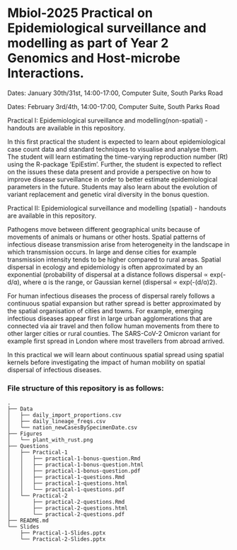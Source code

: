 # Mbiol-2025 Practical on Epidemiological surveillance and modelling as part of Year 2 Genomics and Host-microbe Interactions.

Dates: January 30th/31st, 14:00-17:00, Computer Suite, South Parks Road

Dates: February 3rd/4th, 14:00-17:00, Computer Suite, South Parks Road

Practical I: Epidemiological surveillance and modelling(non-spatial) - handouts are available in this repository.
 
In this first practical the student is expected to learn about epidemiological case count data and standard techniques to visualise and analyse them. The student will learn estimating the time-varying reproduction number (Rt) using the R-package ‘EpiEstim’. Further, the student is expected to reflect on the issues these data present and provide a perspective on how to improve disease surveillance in order to better estimate epidemiological parameters in the future. Students may also learn about the evolution of variant replacement and genetic viral diversity in the bonus question.

Practical II: Epidemiological surveillance and modelling (spatial) - handouts are available in this repository.
 
Pathogens move between different geographical units because of movements of animals or humans or other hosts. Spatial patterns of infectious disease transmission arise from heterogeneity in the landscape in which transmission occurs. In large and dense cities for example transmission intensity tends to be higher compared to rural areas. Spatial dispersal in ecology and epidemiology is often approximated by an exponential (probability of dispersal at a distance follows  dispersal ∝ exp(-d/ɑ), where ɑ is the range, or Gaussian kernel (dispersal ∝ exp(-(d/ɑ)2).
 
For human infectious diseases the process of dispersal rarely follows a continuous spatial expansion but rather spread is better approximated by the spatial organisation of cities and towns. For example, emerging infectious diseases appear first in large urban agglomerations that are connected via air travel and then follow human movements from there to other larger cities or rural counties. The SARS-CoV-2 Omicron variant for example first spread in London where most travellers from abroad arrived.

In this practical we will learn about continuous spatial spread using spatial kernels before investigating the impact of human mobility on spatial dispersal of infectious diseases.

### File structure of this repository is as follows:
```
.
├── Data
│   ├── daily_import_proportions.csv
│   ├── daily_lineage_freqs.csv
│   └── nation_newCasesBySpecimenDate.csv
├── Figures
│   └── plant_with_rust.png
├── Questions
│   ├── Practical-1
│   │   ├── practical-1-bonus-question.Rmd
│   │   ├── practical-1-bonus-question.html
│   │   ├── practical-1-bonus-question.pdf
│   │   ├── practical-1-questions.Rmd
│   │   ├── practical-1-questions.html
│   │   └── practical-1-questions.pdf
│   └── Practical-2
│       ├── practical-2-questions.Rmd
│       ├── practical-2-questions.html
│       └── practical-2-questions.pdf
├── README.md
└── Slides
    ├── Practical-1-Slides.pptx
    └── Practical-2-Slides.pptx
```
